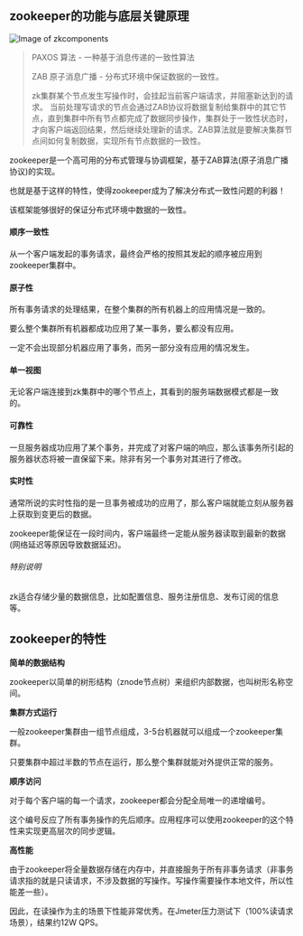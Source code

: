 ## zookeeper的功能与底层关键原理
![Image of zkcomponents](https://github.com/clonegod/tools/blob/master/images/zkcomponents.jpg)
>PAXOS 算法 - 一种基于消息传递的一致性算法
>
>ZAB 原子消息广播 - 分布式环境中保证数据的一致性。
>
>zk集群某个节点发生写操作时，会挂起当前客户端请求，并阻塞新达到的请求。
>当前处理写请求的节点会通过ZAB协议将数据复制给集群中的其它节点，直到集群中所有节点都完成了数据同步操作，集群处于一致性状态时，才向客户端返回结果，然后继续处理新的请求。ZAB算法就是要解决集群节点间如何复制数据，实现所有节点数据的一致性。

zookeeper是一个高可用的分布式管理与协调框架，基于ZAB算法(原子消息广播协议)的实现。

也就是基于这样的特性，使得zookeeper成为了解决分布式一致性问题的利器！

该框架能够很好的保证分布式环境中数据的一致性。

#### 顺序一致性
从一个客户端发起的事务请求，最终会严格的按照其发起的顺序被应用到zookeeper集群中。
#### 原子性
所有事务请求的处理结果，在整个集群的所有机器上的应用情况是一致的。

要么整个集群所有机器都成功应用了某一事务，要么都没有应用。

一定不会出现部分机器应用了事务，而另一部分没有应用的情况发生。

#### 单一视图
无论客户端连接到zk集群中的哪个节点上，其看到的服务端数据模式都是一致的。

#### 可靠性
一旦服务器成功应用了某个事务，并完成了对客户端的响应，那么该事务所引起的服务器状态将被一直保留下来。除非有另一个事务对其进行了修改。

#### 实时性
通常所说的实时性指的是一旦事务被成功的应用了，那么客户端就能立刻从服务器上获取到变更后的数据。

zookeeper能保证在一段时间内，客户端最终一定能从服务器读取到最新的数据(网络延迟等原因导致数据延迟)。

###### 特别说明
zk适合存储少量的数据信息，比如配置信息、服务注册信息、发布订阅的信息等。

## zookeeper的特性
**简单的数据结构**

zookeeper以简单的树形结构（znode节点树）来组织内部数据，也叫树形名称空间。

**集群方式运行**

一般zookeeper集群由一组节点组成，3-5台机器就可以组成一个zookeeper集群。

只要集群中超过半数的节点在运行，那么整个集群就能对外提供正常的服务。

**顺序访问**

对于每个客户端的每一个请求，zookeeper都会分配全局唯一的递增编号。

这个编号反应了所有事务操作的先后顺序。应用程序可以使用zookeeper的这个特性来实现更高层次的同步逻辑。

**高性能**

由于zookeeper将全量数据存储在内存中，并直接服务于所有非事务请求（非事务请求指的就是只读请求，不涉及数据的写操作。写操作需要操作本地文件，所以性能差一些）。

因此，在读操作为主的场景下性能非常优秀。在Jmeter压力测试下（100%读请求场景），结果约12W QPS。







	


	